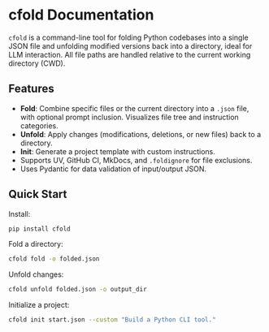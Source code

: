 # cfold Documentation

`cfold` is a command-line tool for folding Python codebases into a single JSON file and unfolding modified versions back into a directory, ideal for LLM interaction. All file paths are handled relative to the current working directory (CWD).

## Features

- **Fold**: Combine specific files or the current directory into a `.json` file, with optional prompt inclusion. Visualizes file tree and instruction categories.
- **Unfold**: Apply changes (modifications, deletions, or new files) back to a directory.
- **Init**: Generate a project template with custom instructions.
- Supports UV, GitHub CI, MkDocs, and `.foldignore` for file exclusions.
- Uses Pydantic for data validation of input/output JSON.

## Quick Start

Install:

```bash
pip install cfold
```

Fold a directory:

```bash
cfold fold -o folded.json
```

Unfold changes:

```bash
cfold unfold folded.json -o output_dir
```

Initialize a project:

```bash
cfold init start.json --custom "Build a Python CLI tool."
```

